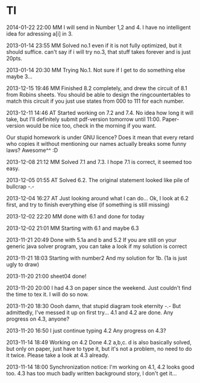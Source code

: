 TI
==
2014-01-22 22:00 MM
  I will send in Number 1,2 and 4. I have no intelligent idea for adressing a[i] in 3.

2013-01-14 23:55 MM
  Solved no.1 even if it is not fully optimized, but it should suffice.
  can't say if i will try no.3, that stuff takes forever and is just 20pts.

2013-01-14 20:30 MM
  Trying No.1. Not sure if I get to do something else maybe 3...

2013-12-15 19:46 MM
  Finished 8.2 completely, and drew the circuit of 8.1 from Robins sheets.
  You should be able to design the ringcountertables to match this circuit if
  you just use states from 000 to 111 for each number.

2013-12-11 14:46 AT
  Started working on 7.2 and 7.4. No idea how long it will take, but
  I'll definitely submit pdf-version tomorrow until 11:00. Paper-
  version would be nice too, check in the morning if you want.

  Our stupid homework is under GNU licence? Does it mean that every
  retard who copies it without mentioning our names actually breaks
  some funny laws? Awesome^^ :D

2013-12-08 21:12 MM
  Solved 7.1 and 7.3. I hope 7.1 is correct, it seemed too easy.

2013-12-05 01:55 AT
  Solved 6.2. The original statement looked like pile of bullcrap -.-

2013-12-04 16:27 AT
  Just looking around what I can do...
  Ok, I look at 6.2 first, and try to finish everything else
  (if something is still missing)

2013-12-02 22:20 MM
  done with 6.1 and done for today

2013-12-02 21:01 MM
  Starting with 6.1 and maybe 6.3

2013-11-21 20:49
  Done with 5.1a and b and 5.2
  If you are still on your generic java solver program, you can take a look
  if my solution is correct

2013-11-21 18:03
  Starting with number2
  And my solution for 1b. (1a is just ugly to draw)

2013-11-20 21:00
  sheet04 done!

2013-11-20 20:00
  I had 4.3 on paper since the weekend. Just couldn't find the
  time to tex it. I will do so now.

2013-11-20 18:30
  Oooh damn, that stupid diagram took eternity -.-
  But admittedly, I've messed it up on first try...
  4.1 and 4.2 are done.
  Any progress on 4.3, anyone?

2013-11-20 16:50
  I just continue typing 4.2
  Any progress on 4.3?

2013-11-14 18:49
  Working on 4.2 Done 4.2 a,b,c. d is also basically solved, but only on paper,
  just have to type it, but it's not a problem, no need to do it twice. Please
  take a look at 4.3 already.

2013-11-14 18:00
  Synchronization notice: I'm working on 4.1, 4.2 looks good too.
  4.3 has too much badly written background story, I don't get it...
